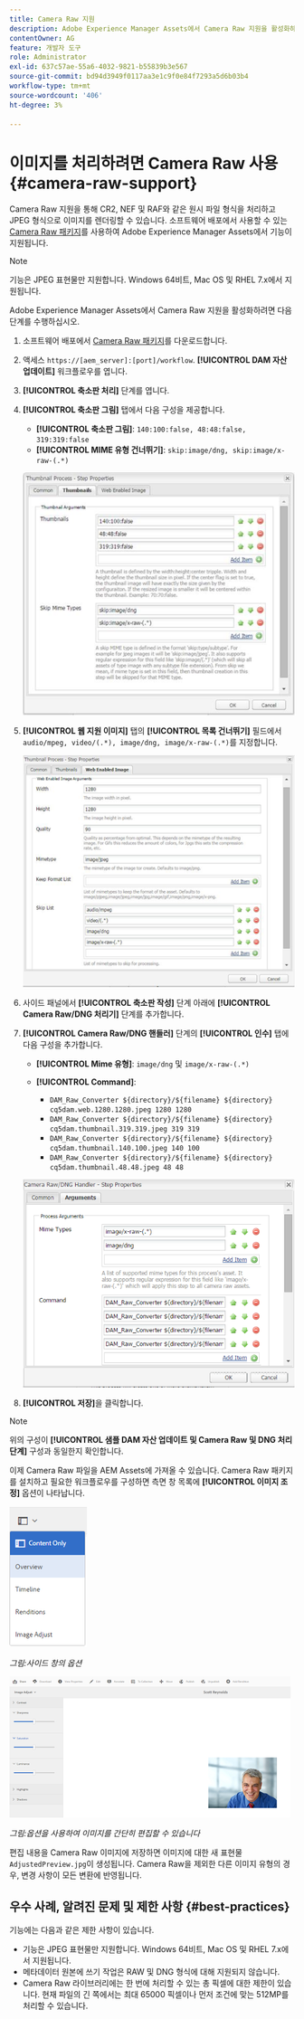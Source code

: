 ```yaml
---
title: Camera Raw 지원
description: Adobe Experience Manager Assets에서 Camera Raw 지원을 활성화하는 방법을 알아봅니다.
contentOwner: AG
feature: 개발자 도구
role: Administrator
exl-id: 637c57ae-55a6-4032-9821-b55839b3e567
source-git-commit: bd94d3949f0117aa3e1c9f0e84f7293a5d6b03b4
workflow-type: tm+mt
source-wordcount: '406'
ht-degree: 3%

---
```


# 이미지를 처리하려면 Camera Raw 사용 {#camera-raw-support}

Camera Raw 지원을 통해 CR2, NEF 및 RAF와 같은 원시 파일 형식을 처리하고 JPEG 형식으로 이미지를 렌더링할 수 있습니다. 소프트웨어 배포에서 사용할 수 있는 [Camera Raw 패키지](https://experience.adobe.com/#/downloads/content/software-distribution/en/aem.html?package=/content/software-distribution/en/details.html/content/dam/aem/public/adobe/packages/aem630/product/assets/aem-assets-cameraraw-pkg)를 사용하여 Adobe Experience Manager Assets에서 기능이 지원됩니다.

>[!NOTE]
>
>기능은 JPEG 표현물만 지원합니다. Windows 64비트, Mac OS 및 RHEL 7.x에서 지원됩니다.

Adobe Experience Manager Assets에서 Camera Raw 지원을 활성화하려면 다음 단계를 수행하십시오.

1. 소프트웨어 배포에서 [Camera Raw 패키지](https://experience.adobe.com/#/downloads/content/software-distribution/en/aem.html?package=/content/software-distribution/en/details.html/content/dam/aem/public/adobe/packages/aem630/product/assets/aem-assets-cameraraw-pkg)를 다운로드합니다.

1. 액세스 `https://[aem_server]:[port]/workflow`. **[!UICONTROL DAM 자산 업데이트]** 워크플로우를 엽니다.

1. **[!UICONTROL 축소판 처리]** 단계를 엽니다.

1. **[!UICONTROL 축소판 그림]** 탭에서 다음 구성을 제공합니다.

   * **[!UICONTROL 축소판 그림]**:  `140:100:false, 48:48:false, 319:319:false`
   * **[!UICONTROL MIME 유형 건너뛰기]**: `skip:image/dng, skip:image/x-raw-(.*)`

   ![chlimage](assets/chlimage_1-334.png)

1. **[!UICONTROL 웹 지원 이미지]** 탭의 **[!UICONTROL 목록 건너뛰기]** 필드에서 `audio/mpeg, video/(.*), image/dng, image/x-raw-(.*)`를 지정합니다.

   ![chlimage](assets/chlimage_1-335.png)

1. 사이드 패널에서 **[!UICONTROL 축소판 작성]** 단계 아래에 **[!UICONTROL Camera Raw/DNG 처리기]** 단계를 추가합니다.

1. **[!UICONTROL Camera Raw/DNG 핸들러]** 단계의 **[!UICONTROL 인수]** 탭에 다음 구성을 추가합니다.

   * **[!UICONTROL Mime 유형]**: `image/dng` 및  `image/x-raw-(.*)`
   * **[!UICONTROL Command]**:

      * `DAM_Raw_Converter ${directory}/${filename} ${directory} cq5dam.web.1280.1280.jpeg 1280 1280`
      * `DAM_Raw_Converter ${directory}/${filename} ${directory} cq5dam.thumbnail.319.319.jpeg 319 319`
      * `DAM_Raw_Converter ${directory}/${filename} ${directory} cq5dam.thumbnail.140.100.jpeg 140 100`
      * `DAM_Raw_Converter ${directory}/${filename} ${directory} cq5dam.thumbnail.48.48.jpeg 48 48`

   ![chlimage_1-336](assets/chlimage_1-336.png)

1. **[!UICONTROL 저장]**&#x200B;을 클릭합니다.

>[!NOTE]
>
>위의 구성이 **[!UICONTROL 샘플 DAM 자산 업데이트 및 Camera Raw 및 DNG 처리 단계]** 구성과 동일한지 확인합니다.

이제 Camera Raw 파일을 AEM Assets에 가져올 수 있습니다. Camera Raw 패키지를 설치하고 필요한 워크플로우를 구성하면 측면 창 목록에 **[!UICONTROL 이미지 조정]** 옵션이 나타납니다.

![chlimage_1-337](assets/chlimage_1-337.png)

*그림:사이드 창의 옵션*

![chlimage_1-338](assets/chlimage_1-338.png)

*그림:옵션을 사용하여 이미지를 간단히 편집할 수 있습니다*

편집 내용을 Camera Raw 이미지에 저장하면 이미지에 대한 새 표현물 `AdjustedPreview.jpg`이 생성됩니다. Camera Raw을 제외한 다른 이미지 유형의 경우, 변경 사항이 모든 변환에 반영됩니다.

## 우수 사례, 알려진 문제 및 제한 사항 {#best-practices}

기능에는 다음과 같은 제한 사항이 있습니다.

* 기능은 JPEG 표현물만 지원합니다. Windows 64비트, Mac OS 및 RHEL 7.x에서 지원됩니다.
* 메타데이터 원본에 쓰기 작업은 RAW 및 DNG 형식에 대해 지원되지 않습니다.
* Camera Raw 라이브러리에는 한 번에 처리할 수 있는 총 픽셀에 대한 제한이 있습니다. 현재 파일의 긴 쪽에서는 최대 65000 픽셀이나 먼저 조건에 맞는 512MP를 처리할 수 있습니다.

